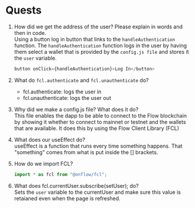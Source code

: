 # Quests
1. How did we get the address of the user? Please explain in words and then in code.  
   Using a button log in button that links to the `handleAuthentication` function. The `handleAuthentication` function logs in the user by having them select a wallet      that is provided by the `config.js file` and stores it the `user` variable.
    ```javascript
    button onClick={handleAuthentication}>Log In</button>
    ```
2. What do `fcl.authenticate` and `fcl.unauthenticate` do?
   - fcl.authenticate: logs the user in
   - fcl.unauthenticate: logs the user out

3. Why did we make a config.js file? What does it do?  
   This file enables the dapp to be able to connect to the Flow blockchain by showing it whether to connect to mainnet or testnet and the wallets that are available. It    does this by using the Flow Client Library (FCL)

4. What does our useEffect do?   
    useEffect is a function that runs every time something happens. That "something" comes from what is put inside the [] brackets.

5. How do we import FCL?
    ```javascript
    import * as fcl from "@onflow/fcl";
    ```

6. What does fcl.currentUser.subscribe(setUser); do?  
   Sets the `user` variable to the currentUser and make sure this value is retaianed even when the page is refreshed.
